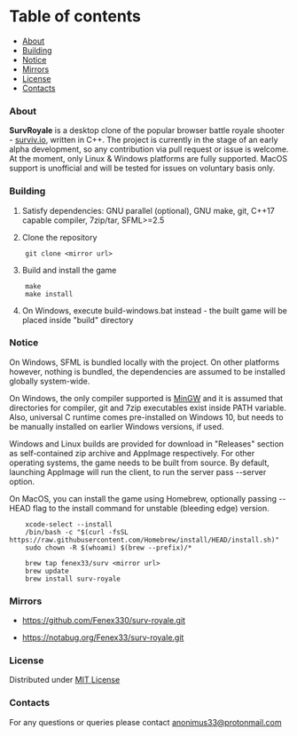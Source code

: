 # Table of contents

* [About](#About)
* [Building](#Building)
* [Notice](#Notice)
* [Mirrors](#Mirrors)
* [License](#License)
* [Contacts](#Contacts)



### About

**SurvRoyale** is a desktop clone of the popular browser battle royale shooter - [surviv.io](https://surviv.io/), written in C++.
The project is currently in the stage of an early alpha development, so any contribution via pull request or issue is welcome.
At the moment, only Linux & Windows platforms are fully supported. MacOS support is unofficial and will be tested for issues
on voluntary basis only.



### Building

1. Satisfy dependencies: GNU parallel (optional), GNU make, git, C++17 capable compiler, 7zip/tar, SFML>=2.5

2. Clone the repository
```
    git clone <mirror url>
```

3. Build and install the game
```
    make
    make install
```

4. On Windows, execute build-windows.bat instead - the built game will be placed inside "build" directory



### Notice

On Windows, SFML is bundled locally with the project. On other platforms however, nothing is bundled,
the dependencies are assumed to be installed globally system-wide.

On Windows, the only compiler supported is [MinGW](https://winlibs.com) and it is assumed that directories for
compiler, git and 7zip executables exist inside PATH variable. Also, universal C runtime comes pre-installed on Windows 10,
but needs to be manually installed on earlier Windows versions, if used.

Windows and Linux builds are provided for download in "Releases" section as self-contained zip archive
and AppImage respectively. For other operating systems, the game needs to be built from source.
By default, launching AppImage will run the client, to run the server pass --server option.

On MacOS, you can install the game using Homebrew, optionally passing --HEAD flag
to the install command for unstable (bleeding edge) version.
```
    xcode-select --install
    /bin/bash -c "$(curl -fsSL https://raw.githubusercontent.com/Homebrew/install/HEAD/install.sh)"
    sudo chown -R $(whoami) $(brew --prefix)/*

    brew tap fenex33/surv <mirror url>
    brew update
    brew install surv-royale
```



### Mirrors

- https://github.com/Fenex330/surv-royale.git

- https://notabug.org/Fenex33/surv-royale.git



### License

Distributed under [MIT License](./LICENSE.txt)



### Contacts

For any questions or queries please contact anonimus33@protonmail.com
